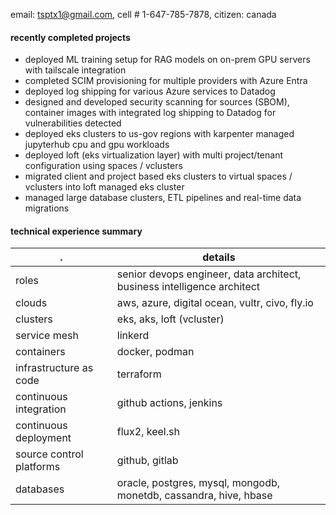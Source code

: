 email: tsptx1@gmail.com, cell # 1-647-785-7878, citizen: canada


#### recently completed projects

* deployed ML training setup for RAG models on on-prem GPU servers with tailscale integration
* completed SCIM provisioning for multiple providers with Azure Entra
* deployed log shipping for various Azure services to Datadog
* designed and developed security scanning for sources (SBOM), container images with integrated log shipping to Datadog for vulnerabilities detected
* deployed eks clusters to us-gov regions with karpenter managed jupyterhub cpu and gpu workloads
* deployed loft (eks virtualization layer) with multi project/tenant configuration using spaces / vclusters
* migrated client and project based eks clusters to virtual spaces / vclusters into loft managed eks cluster
* managed large database clusters, ETL pipelines and real-time data migrations

#### technical experience summary

. | details
---- | -------
roles | senior devops engineer,  data architect,  business intelligence architect
clouds | aws, azure, digital ocean, vultr, civo, fly.io
clusters | eks, aks, loft (vcluster)
service mesh | linkerd
containers | docker, podman
infrastructure as code | terraform
continuous integration | github actions, jenkins
continuous deployment | flux2, keel.sh
source control platforms | github, gitlab
databases | oracle, postgres, mysql, mongodb, monetdb, cassandra, hive, hbase

